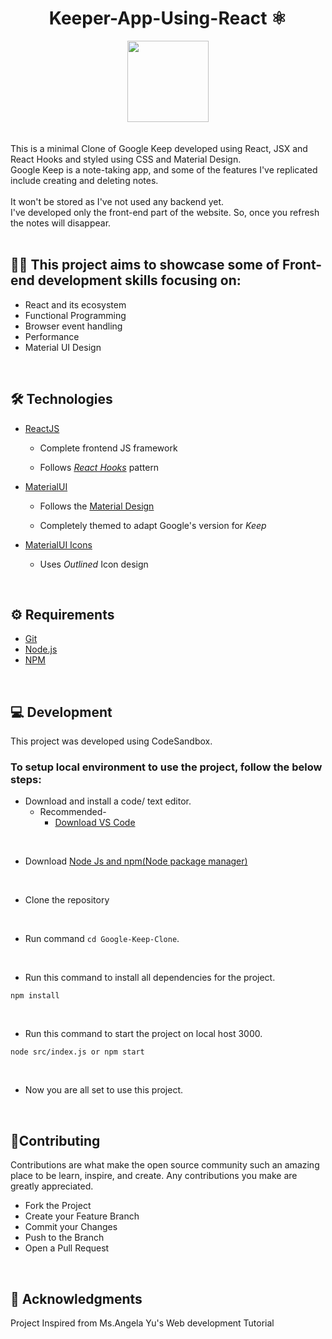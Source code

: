 <div align="center">
  <h1> Keeper-App-Using-React ⚛️  </h1>
  <img src="https://i.pinimg.com/originals/09/96/92/099692d1d651d51b7caf3040fce0f748.png" width="130" height="130"/>  
</div>
<br /> <br />
This is a minimal Clone of Google Keep developed using React, JSX and React Hooks and styled using CSS and Material Design. <br />
Google Keep is a note-taking app, and some of the features I've replicated include creating and deleting notes. 
<br /><br />
It won't be stored as I've not used any backend yet. <br />
I've developed only the front-end part of the website. So, once you refresh the notes will disappear.
<br /> <br />

## 👩‍💻 This project aims to showcase some of Front-end development skills focusing on:
<ul>
<li>React and its ecosystem</li>
<li>Functional Programming</li>
<li>Browser event handling</li>
<li>Performance</li>
<li>Material UI Design</li>
</ul>
<br />

## 🛠️ Technologies


* [ReactJS](https://reactjs.org)

  - Complete frontend JS framework

  - Follows [*React Hooks*](https://reactjs.org/docs/hooks-intro.html) pattern

* [MaterialUI](http://material-ui.com/)

  - Follows the [Material Design](https://material.io/) 

  - Completely themed to adapt Google's version for *Keep*

* [MaterialUI Icons](https://material-ui.com/components/material-icons/)

  - Uses *Outlined* Icon design
<br />

## ⚙️ Requirements

<ul>
  <li><a href="https://git-scm.com/">Git</a></li>
  <li><a href="https://nodejs.org/en">Node.js</a></li>
  <li><a href="https://www.npmjs.com/">NPM</a></li>
</ul>
<br />

## 💻 Development

This project was developed using CodeSandbox. 

### To setup local environment to use the project, follow the below steps:
* Download and install a code/ text editor.
    - Recommended-
        - [Download VS Code](https://code.visualstudio.com/download)
<br/>

* Download [Node Js and npm(Node package manager)](https://nodejs.org/en/)
<br/>

* Clone the repository 
<br/>

* Run command `cd Google-Keep-Clone`.
<br/>

* Run this command to install all dependencies for the project.
```
npm install
```
<br/>

* Run this command to start the project on local host 3000.
```
node src/index.js or npm start
```
<br/>

* Now you are all set to use this project.
<br />

## 🤝Contributing
Contributions are what make the open source community such an amazing place to be learn, inspire, and create. Any contributions you make are greatly appreciated.

* Fork the Project
* Create your Feature Branch
* Commit your Changes
* Push to the Branch
* Open a Pull Request
<br />

## 🧧 Acknowledgments
Project Inspired from Ms.Angela Yu's Web development Tutorial
